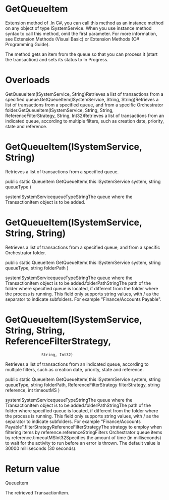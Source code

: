 ﻿# GetQueueItem

Extension method of .In C#, you can call this method as an
                instance method on any object of type ISystemService. When you use instance
                method syntax to call this method, omit the first parameter. For more information,
                see Extension Methods (Visual Basic) or Extension Methods (C# Programming
                Guide).

The method gets an item from the queue so that you can process it (start the transaction)
            and sets its status to In Progress.

# 



# Overloads

GetQueueItem(ISystemService, String)Retrieves a list of transactions from a specified queue.GetQueueItem(ISystemService, String,
                                String)Retrieves a list of transactions from a specified queue, and from
                                a specific Orchestrator folder.GetQueueItem(ISystemService, String, String,
                                    ReferenceFilterStrategy, String, Int32)Retrieves a list of transactions from an indicated queue,
                                according to multiple filters, such as creation date, priority,
                                state and reference.

# GetQueueItem(ISystemService, String)

Retrieves a list of transactions from a specified queue.

public static QueueItem GetQueueItem(
	this ISystemService system,
	string queueType
)

systemISystemServicequeueTypeStringThe queue where the TransactionItem object is to be added.

# GetQueueItem(ISystemService, String, String)

Retrieves a list of transactions from a specified queue, and from a specific
                Orchestrator folder.

public static QueueItem GetQueueItem(
	this ISystemService system,
	string queueType,
	string folderPath
)

systemISystemServicequeueTypeStringThe queue where the TransactionItem object is to be added.folderPathStringThe path of the folder where
                        specified queue is located, if different from the folder where the process
                        is running. This field only supports string values, with /
                        as the separator to indicate subfolders. For example
                            "Finance/Accounts Payable".

# GetQueueItem(ISystemService, String, String, ReferenceFilterStrategy,
                    String, Int32)

Retrieves a list of transactions from an indicated queue, according to multiple
                filters, such as creation date, priority, state and reference.

public static QueueItem GetQueueItem(
	this ISystemService system,
	string queueType,
	string folderPath,
	ReferenceFilterStrategy filterStrategy,
	string reference,
	int timeoutMS
)

systemISystemServicequeueTypeStringThe queue where the TransactionItem object is to be added.folderPathStringThe path of the folder where
                        specified queue is located, if different from the folder where the process
                        is running. This field only supports string values, with /
                        as the separator to indicate subfolders. For example
                            "Finance/Accounts Payable".filterStrategyReferenceFilterStrategyThe strategy to employ when filtering items by reference.referenceStringFilters Orchestrator queue items by
                        reference.timeoutMSInt32Specifies the amount of time (in milliseconds) to wait for the activity to
                        run before an error is thrown. The default value is 30000 milliseconds (30
                        seconds).

# Return value

QueueItem

The retrieved TransactionItem.

